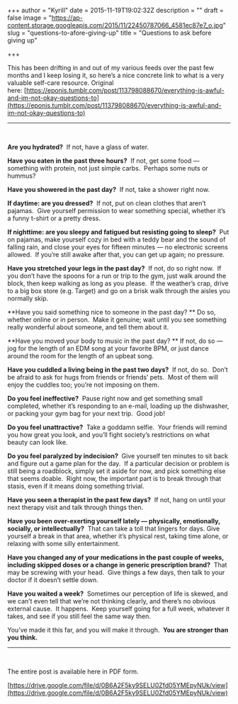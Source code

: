 +++
author = "Kyrill"
date = 2015-11-19T19:02:32Z
description = ""
draft = false
image = "https://ap-content.storage.googleapis.com/2015/11/22450787066_4581ec87e7_o.jpg"
slug = "questions-to-afore-giving-up"
title = "Questions to ask before giving up"

+++


This has been drifting in and out of my various feeds over the past few months and I keep losing it, so here’s a nice concrete link to what is a very valuable self-care resource. Original here: [https://eponis.tumblr.com/post/113798088670/everything-is-awful-and-im-not-okay-questions-to](https://eponis.tumblr.com/post/113798088670/everything-is-awful-and-im-not-okay-questions-to)

- - - - - -

 

**Are you hydrated?**  If not, have a glass of water.

**Have you eaten in the past three hours?**  If not, get some food — something with protein, not just simple carbs.  Perhaps some nuts or hummus?

**Have you showered in the past day?**  If not, take a shower right now.

**If daytime: are you dressed?**  If not, put on clean clothes that aren’t pajamas.  Give yourself permission to wear something special, whether it’s a funny t-shirt or a pretty dress.

**If nighttime: are you sleepy and fatigued but resisting going to sleep?**  Put on pajamas, make yourself cozy in bed with a teddy bear and the sound of falling rain, and close your eyes for fifteen minutes — no electronic screens allowed.  If you’re still awake after that, you can get up again; no pressure.

**Have you stretched your legs in the past day?**  If not, do so right now.  If you don’t have the spoons for a run or trip to the gym, just walk around the block, then keep walking as long as you please.  If the weather’s crap, drive to a big box store (e.g. Target) and go on a brisk walk through the aisles you normally skip.

**Have you said something nice to someone in the past day? ** Do so, whether online or in person.  Make it genuine; wait until you see something really wonderful about someone, and tell them about it.

**Have you moved your body to music in the past day? ** If not, do so — jog for the length of an EDM song at your favorite BPM, or just dance around the room for the length of an upbeat song.

**Have you cuddled a living being in the past two days?**  If not, do so.  Don’t be afraid to ask for hugs from friends or friends’ pets.  Most of them will enjoy the cuddles too; you’re not imposing on them.

**Do you feel ineffective?**  Pause right now and get something small completed, whether it’s responding to an e-mail, loading up the dishwasher, or packing your gym bag for your next trip.  Good job!

**Do you feel unattractive?**  Take a goddamn selfie.  Your friends will remind you how great you look, and you’ll fight society’s restrictions on what beauty can look like.

**Do you feel paralyzed by indecision?**  Give yourself ten minutes to sit back and figure out a game plan for the day.  If a particular decision or problem is still being a roadblock, simply set it aside for now, and pick something else that seems doable.  Right now, the important part is to break through that stasis, even if it means doing something trivial.

**Have you seen a therapist in the past few days?**  If not, hang on until your next therapy visit and talk through things then.

**Have you been over-exerting yourself lately — physically, emotionally, socially, or intellectually?**  That can take a toll that lingers for days. Give yourself a break in that area, whether it’s physical rest, taking time alone, or relaxing with some silly entertainment.

**Have you changed any of your medications in the past couple of weeks, including skipped doses or a change in generic prescription brand?**  That may be screwing with your head.  Give things a few days, then talk to your doctor if it doesn’t settle down.

**Have you waited a week?**  Sometimes our perception of life is skewed, and we can’t even tell that we’re not thinking clearly, and there’s no obvious external cause.  It happens.  Keep yourself going for a full week, whatever it takes, and see if you still feel the same way then.

You’ve made it this far, and you will make it through.  **You are stronger than you think.**

- - - - - -

 

The entire post is available here in PDF form.

[https://drive.google.com/file/d/0B6A2F5ky9SELU0Zfd05YMEpyNUk/view](https://drive.google.com/file/d/0B6A2F5ky9SELU0Zfd05YMEpyNUk/view)


